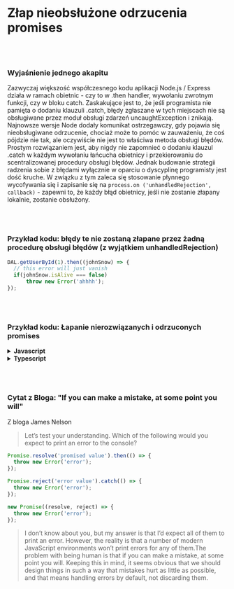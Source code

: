 # Złap nieobsłużone odrzucenia promises

<br/><br/>

### Wyjaśnienie jednego akapitu

Zazwyczaj większość współczesnego kodu aplikacji Node.js / Express działa w ramach obietnic - czy to w .then handler, wywołaniu zwrotnym funkcji, czy w bloku catch. Zaskakujące jest to, że jeśli programista nie pamięta o dodaniu klauzuli .catch, błędy zgłaszane w tych miejscach nie są obsługiwane przez moduł obsługi zdarzeń uncaughtException i znikają. Najnowsze wersje Node dodały komunikat ostrzegawczy, gdy pojawia się nieobsługiwane odrzucenie, chociaż może to pomóc w zauważeniu, że coś pójdzie nie tak, ale oczywiście nie jest to właściwa metoda obsługi błędów. Prostym rozwiązaniem jest, aby nigdy nie zapomnieć o dodaniu klauzul .catch w każdym wywołaniu łańcucha obietnicy i przekierowaniu do scentralizowanej procedury obsługi błędów. Jednak budowanie strategii radzenia sobie z błędami wyłącznie w oparciu o dyscyplinę programisty jest dość kruche. W związku z tym zaleca się stosowanie płynnego wycofywania się i zapisanie się na `process.on ('unhandledRejection', callback)` - zapewni to, że każdy błąd obietnicy, jeśli nie zostanie złapany lokalnie, zostanie obsłużony.

<br/><br/>

### Przykład kodu: błędy te nie zostaną złapane przez żadną procedurę obsługi błędów (z wyjątkiem unhandledRejection)

```javascript
DAL.getUserById(1).then((johnSnow) => {
  // this error will just vanish
  if(johnSnow.isAlive === false)
      throw new Error('ahhhh');
});
```

<br/><br/>

### Przykład kodu: Łapanie nierozwiązanych i odrzuconych promises

<details>
<summary><strong>Javascript</strong></summary>

```javascript
process.on('unhandledRejection', (reason, p) => {
  // I just caught an unhandled promise rejection,
  // since we already have fallback handler for unhandled errors (see below),
  // let throw and let him handle that
  throw reason;
});

process.on('uncaughtException', (error) => {
  // I just received an error that was never handled, time to handle it and then decide whether a restart is needed
  errorManagement.handler.handleError(error);
  if (!errorManagement.handler.isTrustedError(error))
    process.exit(1);
});
```
</details>

<details>
<summary><strong>Typescript</strong></summary>

```typescript
process.on('unhandledRejection', (reason: string, p: Promise<any>) => {
  // I just caught an unhandled promise rejection,
  // since we already have fallback handler for unhandled errors (see below),
  // let throw and let him handle that
  throw reason;
});

process.on('uncaughtException', (error: Error) => {
  // I just received an error that was never handled, time to handle it and then decide whether a restart is needed
  errorManagement.handler.handleError(error);
  if (!errorManagement.handler.isTrustedError(error))
    process.exit(1);
});
```
</details>

<br/><br/>

### Cytat z Bloga: "If you can make a mistake, at some point you will"

 Z bloga James Nelson

 > Let’s test your understanding. Which of the following would you expect to print an error to the console?

```javascript
Promise.resolve('promised value').then(() => {
  throw new Error('error');
});

Promise.reject('error value').catch(() => {
  throw new Error('error');
});

new Promise((resolve, reject) => {
  throw new Error('error');
});
```

> I don’t know about you, but my answer is that I’d expect all of them to print an error. However, the reality is that a number of modern JavaScript environments won’t print errors for any of them.The problem with being human is that if you can make a mistake, at some point you will. Keeping this in mind, it seems obvious that we should design things in such a way that mistakes hurt as little as possible, and that means handling errors by default, not discarding them.
